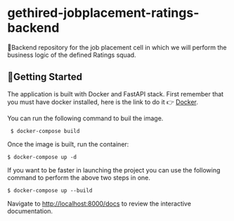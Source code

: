 # gethired-jobplacement-ratings-backend

🌟Backend repository for the job placement cell in which we will perform the business logic of the defined Ratings squad.

## 🚀Getting Started
The application is built with Docker and FastAPI stack. First remember that you must have docker installed, here is the link to do it  👉 [Docker](https://www.docker.com/get-started "Docker").


You can run the following command to buil the image.

```
 $ docker-compose build
```

Once the image is built, run the container:
```
$ docker-compose up -d
```

If you want to be faster in launching the project you can use the following command to perform the above two steps in one. 

```
$ docker-compose up --build
```

Navigate to [http://localhost:8000/docs](http://localhost:8000/docs) to review the interactive documentation.
